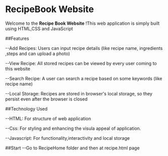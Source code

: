 # RecipeBook Website
Welcome to the **Recipe Book Website** !This web application is simply built using HTML,CSS and JavaScript

##Features

--Add Recipes: Users can input recipe details (like recipe name, ingredients ,steps and can upload a photo)

--View Recipe: All stored recipes can be viewed by every user coming to this website

--Search Recipe: A user can search a recipe based on some keywords (like recipe name)

--Local Storage: Recipes are stored in browser's local storage, so they persist even after the browser is closed

##Technology Used

--HTML: For structure of web application

--Css: For styling and enhancing the visula appeal of application.

--Javascript: For functionality,interactivity and local storage

##Start
--Go to RecipeHome folder and then at recipe.html page 


